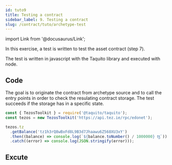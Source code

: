 ```yaml
---
id: tuto9
title: Testing a contract
sidebar_label: 9. Testing a contract
slug: /contract/tuto/archetype-test
---
```


import Link from '@docusaurus/Link';

In this exercise, a test is written to test the <Link to='/docs/contract/tuto/archetype-assets'>asset</Link> contract (step 7).

The test is written in javascript with the <Link to='/docs/dapp-tools/taquito'>Taquito</Link> library and executed with node.

## Code

The goal is to originate the contract from archetype source and to call the entry points in order to check the resulating contract storage. The test succeeds if the storage has in a specific state.

```js
const { TezosToolkit } = require('@taquito/taquito');
const tezos = new TezosToolkit('https://api.tez.ie/rpc/edonet');

tezos.tz
  .getBalance('tz1h3rQ8wBxFd8L9B3d7Jhaawu6Z568XU3xY')
  .then((balance) => console.log(`${balance.toNumber() / 1000000} ꜩ`))
  .catch((error) => console.log(JSON.stringify(error)));
```

## Excute

```
```